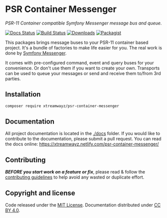 # PSR Container Messenger

_PSR-11 Container compatible Symfony Messenger message bus and queue._

[![Docs Status](https://github.com/xtreamwayz/psr-container-messenger/workflows/build-docs/badge.svg)](https://github.com/xtreamwayz/psr-container-messenger/actions)
[![Build Status](https://github.com/xtreamwayz/psr-container-messenger/workflows/qa-tests/badge.svg)](https://github.com/xtreamwayz/psr-container-messenger/actions)
[![Downloads](https://img.shields.io/packagist/dt/xtreamwayz/psr-container-messenger.svg)](https://packagist.org/packages/xtreamwayz/psr-container-messenger)
[![Packagist](https://img.shields.io/packagist/v/xtreamwayz/psr-container-messenger.svg)](https://packagist.org/packages/xtreamwayz/psr-container-messenger)

This packages brings message buses to your PSR-11 container based project. It's a bundle of factories to make
life easier for you. The real work is done by [Symfony Messenger](https://github.com/symfony/messenger).

It comes with pre-configured command, event and query buses for your convenience. Or don't use them if you want to
create your own. Transports can be used to queue your messages or send and receive them to/from 3rd parties.

## Installation

```bash
composer require xtreamwayz/psr-container-messenger
```

## Documentation

All project documentation is located in the [./docs](./docs) folder. If you would like to contribute
to the documentation, please submit a pull request. You can read the docs online:
https://xtreamwayz.netlify.com/psr-container-messenger/

## Contributing

***BEFORE you start work on a feature or fix***, please read & follow the
[contributing guidelines](https://github.com/xtreamwayz/.github/blob/master/CONTRIBUTING.md#contributing)
to help avoid any wasted or duplicate effort.

## Copyright and license

Code released under the [MIT License](https://github.com/xtreamwayz/.github/blob/master/LICENSE.md).
Documentation distributed under [CC BY 4.0](https://creativecommons.org/licenses/by/4.0/).
